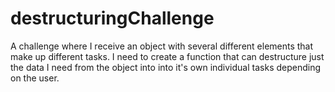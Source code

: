 # destructuringChallenge
A challenge where I receive an object with several different elements that make up different tasks. I need to create a function that can destructure just the data I need from the object into into it's own individual tasks depending on the user.  
